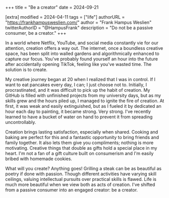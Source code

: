 +++
title = "Be a creator"
date = 2024-09-21

[extra]
modified = 2024-04-11
tags = ["life"]
authorURL = "https://frankhampusweslien.com/"
author = "Frank Hampus Weslien"
twitterAuthorID = "@HampusFrank"
description = "Do not be a passive consumer, be a creator."
+++

In a world where Netflix, YouTube, and social media constantly vie for our attention, creation offers a way out. The internet, once a boundless creative space, has been split into walled gardens and algorithmically enhanced to capture our focus. You've probably found yourself an hour into the future after accidentally opening TikTok, feeling like you've wasted time. The solution is to create.

My creative journey began at 20 when I realized that I was in control.
If I want to eat pancakes every day, I can; I just choose not to.
Initially, I procrastinated, and it was difficult to pick up the habit of creation.
My GitHub is filled with unfinished projects from my university days, but as my skills grew and the hours piled up, I managed to ignite the fire of creation.
At first, it was weak and easily extinguished, but as I fueled it by dedicated an hour each day to painting, it became strong.
Very strong. I've recently learned to have a bucket of water on hand to prevent it from spreading uncontrollably.

Creation brings lasting satisfaction, especially when shared. Cooking and baking are perfect for this and a fantastic opportunity to bring friends and family together. It also lets them give you compliments; nothing is more motivating. Creative things that double as gifts hold a special place in my heart. I'm not a fan of a gift culture built on consumerism and I'm easily bribed with homemade cookies.

What will you create? Anything goes! Grilling a steak can be as beautiful as poetry if done with passion. Though different activities have varying skill ceilings, valuing intellectual pursuits over practical skills is flawed. Life is much more beautiful when we view both as acts of creation. I've shifted from a passive consumer into an engaged creator: be a creator.

